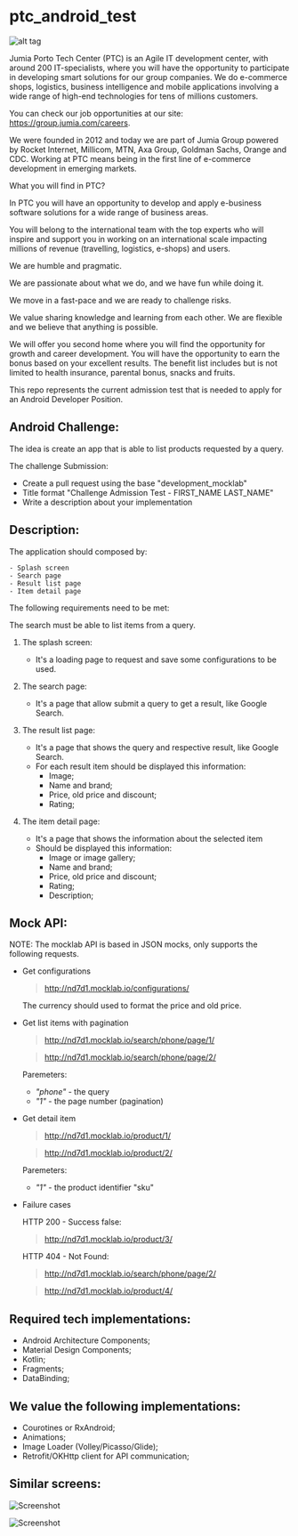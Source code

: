 # ptc_android_test

![alt tag](screen-porto-tech-center.jpg)

Jumia Porto Tech Center (PTC) is an Agile IT development center, with around 200 IT-specialists, 
where you will have the opportunity to participate in developing smart solutions for our group companies. 
We do e-commerce shops, logistics, business intelligence and mobile applications involving a wide range of high-end technologies for tens of millions customers.  

You can check our job opportunities at our site: https://group.jumia.com/careers.  

We were founded in 2012 and today we are part of Jumia Group powered by Rocket Internet, Millicom, MTN, Axa Group, 
Goldman Sachs, Orange and CDC.   Working at PTC means being in the first line of e-commerce development in emerging markets.  

What you will find in PTC?  

In PTC you will have an opportunity to develop and apply e-business software solutions for a wide range of business areas. 

You will belong to the international team with the top experts who will inspire and support you in working on an international scale impacting millions of revenue (travelling, logistics, e-shops) and users. 

We are humble and pragmatic. 

We are passionate about what we do, and we have fun while doing it. 

We move in a fast-pace and we are ready to challenge risks. 

We value sharing knowledge and learning from each other. We are flexible and we believe that anything is possible. 

We will offer you second home where you will find the opportunity for growth and career development.
You will have the opportunity to earn the bonus based on your excellent results. 
The benefit list includes but is not limited to health insurance, parental bonus, snacks and fruits.

This repo represents the current admission test that is needed to apply for an Android Developer Position.

Android Challenge:
-

The idea is create an app that is able to list products requested by a query.

The challenge Submission:
- Create a pull request using the base "development_mocklab" 
- Title format "Challenge Admission Test - FIRST_NAME LAST_NAME"
- Write a description about your implementation

Description:
-

The application should composed by:

    - Splash screen 
    - Search page 
    - Result list page 
    - Item detail page

The following requirements need to be met:

The search must be able to list items from a query.

1. The splash screen:
    - It's a loading page to request and save some configurations to be used. 

2. The search page:
    - It's a page that allow submit a query to get a result, like Google Search.

3. The result list page:
    - It's a page that shows the query and respective result, like Google Search.
    - For each result item should be displayed this information:
        - Image;
        - Name and brand;
        - Price, old price and discount;
        - Rating;

4. The item detail page:
    - It's a page that shows the information about the selected item
    - Should be displayed this information:
        - Image or image gallery;
        - Name and brand;
        - Price, old price and discount;
        - Rating;
        - Description;

Mock API: 
-

NOTE: The mocklab API is based in JSON mocks, only supports the following requests.

- Get configurations

    > http://nd7d1.mocklab.io/configurations/
    
    The currency should used to format the price and old price.

- Get list items with pagination

    > http://nd7d1.mocklab.io/search/phone/page/1/
    
    > http://nd7d1.mocklab.io/search/phone/page/2/

    Paremeters:
    - *"phone"* - the query
    - *"1"* - the page number (pagination)

- Get detail item

    > http://nd7d1.mocklab.io/product/1/

    > http://nd7d1.mocklab.io/product/2/

    Paremeters:
    - *"1"* - the product identifier "sku"
    
    
- Failure cases

    HTTP 200 - Success false:
    > http://nd7d1.mocklab.io/product/3/
    
    HTTP 404 - Not Found:
    > http://nd7d1.mocklab.io/search/phone/page/2/
    
    > http://nd7d1.mocklab.io/product/4/


Required tech implementations:
-
- Android Architecture Components;
- Material Design Components;
- Kotlin;
- Fragments;
- DataBinding;


We value the following implementations:
-
- Courotines or RxAndroid;
- Animations;
- Image Loader (Volley/Picasso/Glide);
- Retrofit/OKHttp client for API communication;


Similar screens:
-

![Screenshot](screen_1.jpg)


![Screenshot](screen_2.jpg)
